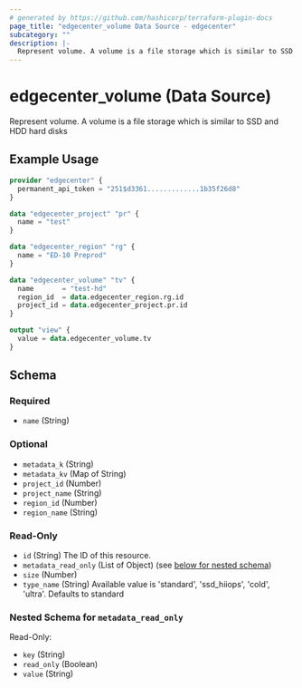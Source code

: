```yaml
---
# generated by https://github.com/hashicorp/terraform-plugin-docs
page_title: "edgecenter_volume Data Source - edgecenter"
subcategory: ""
description: |-
  Represent volume. A volume is a file storage which is similar to SSD and HDD hard disks
---
```


# edgecenter_volume (Data Source)

Represent volume. A volume is a file storage which is similar to SSD and HDD hard disks

## Example Usage

```terraform
provider "edgecenter" {
  permanent_api_token = "251$d3361.............1b35f26d8"
}

data "edgecenter_project" "pr" {
  name = "test"
}

data "edgecenter_region" "rg" {
  name = "ED-10 Preprod"
}

data "edgecenter_volume" "tv" {
  name       = "test-hd"
  region_id  = data.edgecenter_region.rg.id
  project_id = data.edgecenter_project.pr.id
}

output "view" {
  value = data.edgecenter_volume.tv
}
```

<!-- schema generated by tfplugindocs -->
## Schema

### Required

- `name` (String)

### Optional

- `metadata_k` (String)
- `metadata_kv` (Map of String)
- `project_id` (Number)
- `project_name` (String)
- `region_id` (Number)
- `region_name` (String)

### Read-Only

- `id` (String) The ID of this resource.
- `metadata_read_only` (List of Object) (see [below for nested schema](#nestedatt--metadata_read_only))
- `size` (Number)
- `type_name` (String) Available value is 'standard', 'ssd_hiiops', 'cold', 'ultra'. Defaults to standard

<a id="nestedatt--metadata_read_only"></a>
### Nested Schema for `metadata_read_only`

Read-Only:

- `key` (String)
- `read_only` (Boolean)
- `value` (String)
